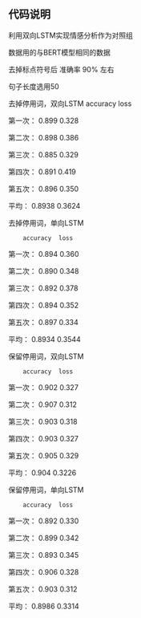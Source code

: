 ##  代码说明
利用双向LSTM实现情感分析作为对照组

数据用的与BERT模型相同的数据

去掉标点符号后
准确率 90% 左右

句子长度选用50

去掉停用词，双向LSTM
        accuracy  loss 
        
第一次：  0.899    0.328

第二次：  0.898    0.386

第三次：  0.885    0.329

第四次：  0.891    0.419

第五次：  0.896    0.350

平均：   0.8938   0.3624


去掉停用词，单向LSTM

        accuracy  loss
        
第一次：  0.894    0.360

第二次：  0.890    0.348

第三次：  0.892    0.378

第四次：  0.894    0.352

第五次：  0.897    0.334

平均：   0.8934   0.3544


保留停用词，双向LSTM

        accuracy  loss
        
第一次：  0.902    0.327

第二次：  0.907    0.312

第三次：  0.903    0.318

第四次：  0.903    0.327

第五次：  0.905    0.329

平均：    0.904   0.3226


保留停用词，单向LSTM

        accuracy  loss 
        
第一次：  0.892    0.330

第二次：  0.899    0.342

第三次：  0.893    0.345

第四次：  0.906    0.328

第五次：  0.903    0.312

平均：   0.8986   0.3314


